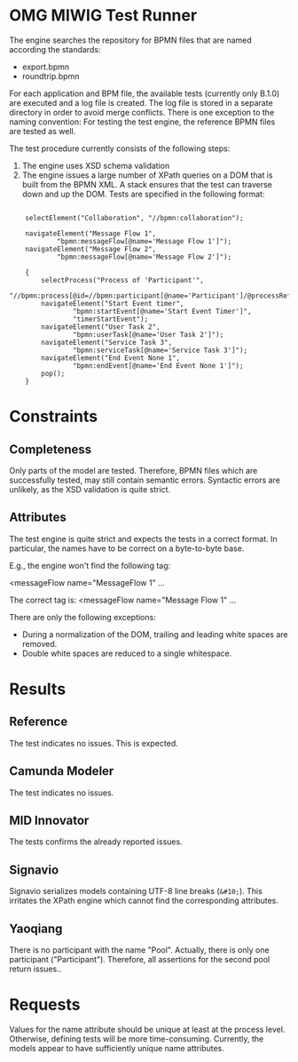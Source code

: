 OMG MIWIG Test Runner
=====================

The engine searches the repository for BPMN files that are named according the standards:
- export.bpmn
- roundtrip.bpmn

For each application and BPM file, the available tests (currently only B.1.0) are executed and
a log file is created. The log file is stored in a separate directory in order to avoid merge
conflicts. There is one exception to the naming convention: For testing the test engine, the
reference BPMN files are tested as well.

The test procedure currently consists of the following steps:

1. The engine uses XSD schema validation
2. The engine issues a large number of XPath queries on a DOM that is built from the BPMN XML.
   A stack ensures that the test can traverse down and up the DOM.
   Tests are specified in the following format:

```	loadFile(fileName);

	selectElement("Collaboration", "//bpmn:collaboration");

	navigateElement("Message Flow 1",
			"bpmn:messageFlow[@name='Message Flow 1']");
	navigateElement("Message Flow 2",
			"bpmn:messageFlow[@name='Message Flow 2']");

	{
		selectProcess("Process of 'Participant'",
				"//bpmn:process[@id=//bpmn:participant[@name='Participant']/@processRef]");
		navigateElement("Start Event timer",
				"bpmn:startEvent[@name='Start Event Timer']",
				"timerStartEvent");
		navigateElement("User Task 2",
				"bpmn:userTask[@name='User Task 2']");
		navigateElement("Service Task 3",
				"bpmn:serviceTask[@name='Service Task 3']");
		navigateElement("End Event None 1",
				"bpmn:endEvent[@name='End Event None 1']");
		pop();
	}
```

Constraints
===========

Completeness
------------
Only parts of the model are tested. Therefore, BPMN files which are successfully tested,
may still contain semantic errors. Syntactic errors are unlikely, as the XSD validation
is quite strict.

Attributes
----------
The test engine is quite strict and expects the tests in a correct format.
In particular, the names have to be correct on a byte-to-byte base.

E.g., the engine won't find the following tag:

<messageFlow name="MessageFlow 1" ... 

The correct tag is:
<messageFlow name="Message Flow 1" ... 

There are only the following exceptions:
- During a normalization of the DOM, trailing and leading white spaces are removed.
- Double white spaces are reduced to a single whitespace. 


Results
=======

Reference
---------
The test indicates no issues. This is expected.

Camunda Modeler
---------------
The test indicates no issues.

MID Innovator
-------------
The tests confirms the already reported issues.

Signavio
--------
Signavio serializes models containing UTF-8 line breaks (```&#10;```). This irritates the XPath
engine which cannot find the corresponding attributes.

Yaoqiang
--------
There is no participant with the name "Pool". Actually, there is only one participant
("Participant"). Therefore, all assertions for the second pool return issues..


Requests
========
Values for the name attribute should be unique at least at the process level. Otherwise,
defining tests will be more time-consuming. Currently, the models appear to have sufficiently
unique name attributes.